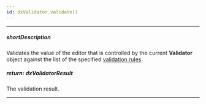 ```yaml
---
id: dxValidator.validate()
---
```

---
##### shortDescription
Validates the value of the editor that is controlled by the current **Validator** object against the list of the specified [validation rules](/Documentation/ApiReference/UI_Widgets/dxValidator/Configuration/#validationRules).

##### return: dxValidatorResult
The validation result.

---
